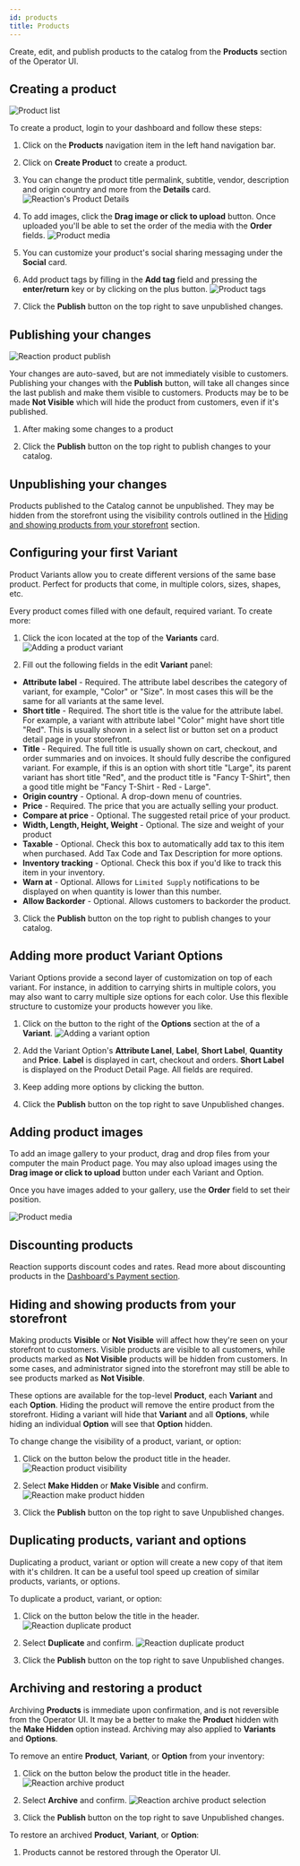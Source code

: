 ```yaml
---
id: products
title: Products
---
```


Create, edit, and publish products to the catalog from the **Products** section of the Operator UI.

## Creating a product

![](/assets/operator-ui-product-list.png "Product list")

To create a product, login to your dashboard and follow these steps:

1. Click on the **Products** navigation item in the left hand navigation bar.

2. Click on **Create Product** to create a product.

3. You can change the product title permalink, subtitle, vendor, description and origin country and more from the **Details** card.
  ![](/assets/operator-ui-product-detail.png "Reaction's Product Details")

3. To add images, click the **Drag image or click to upload** button. Once uploaded you'll be able to set the order of the media with the **Order** fields.
  ![](/assets/operator-ui-product-media.png "Product media")

4. You can customize your product's social sharing messaging under the **Social** card.

5. Add product tags by filling in the **Add tag** field and pressing the **enter/return** key or by clicking on the plus <i class="font-icon mdi mdi-plus"></i> button.
  ![](/assets/operator-ui-product-tags.png "Product tags")

6. Click the **Publish** button on the top right to save unpublished changes.


## Publishing your changes

![](/assets/operator-ui-product-publish.png "Reaction product publish")

Your changes are auto-saved, but are not immediately visible to customers. Publishing your changes with the **Publish** button, will take all changes since the last publish and make them visible to customers. Products may be to be made **Not Visible** which will hide the product from customers, even if it's published.

1. After making some changes to a product

2. Click the **Publish** button on the top right to publish changes to your catalog.

## Unpublishing your changes

Products published to the Catalog cannot be unpublished. They may be hidden from the storefront using the visibility controls outlined in the [Hiding and showing products from your storefront](#hiding-and-showing-products-from-your-storefront) section.

## Configuring your first Variant

Product Variants allow you to create different versions of the same base product. Perfect for products that come, in multiple colors, sizes, shapes, etc.

Every product comes filled with one default, required variant. To create more:
1. Click the <i class="font-icon mdi mdi-plus"></i> icon located at the top of the **Variants** card.
  ![](/assets/operator-ui-product-variant-add.png "Adding a product variant")

2. Fill out the following fields in the edit **Variant** panel:

- **Attribute label** - Required. The attribute label describes the category of variant, for example, "Color" or "Size". In most cases this will be the same for all variants at the same level.
- **Short title** - Required. The short title is the value for the attribute label. For example, a variant with attribute label "Color" might have short title "Red". This is usually shown in a select list or button set on a product detail page in your storefront.
- **Title** - Required. The full title is usually shown on cart, checkout, and order summaries and on invoices. It should fully describe the configured variant. For example, if this is an option with short title "Large", its parent variant has short title "Red", and the product title is "Fancy T-Shirt", then a good title might be "Fancy T-Shirt - Red - Large".
- **Origin country** - Optional. A drop-down menu of countries.
- **Price** - Required. The price that you are actually selling your product.
- **Compare at price** - Optional. The suggested retail price of your product.
- **Width, Length, Height, Weight** - Optional. The size and weight of your product
- **Taxable** - Optional. Check this box to automatically add tax to this item when purchased. Add Tax Code and Tax Description for more options.
- **Inventory tracking** - Optional. Check this box if you'd like to track this item in your inventory.
- **Warn at** - Optional. Allows for `Limited Supply` notifications to be displayed on when quantity is lower than this number.
- **Allow Backorder** - Optional. Allows customers to backorder the product.

3. Click the **Publish** button on the top right to publish changes to your catalog.


## Adding more product Variant Options

Variant Options provide a second layer of customization on top of each variant. For instance, in addition to carrying shirts in multiple colors, you may also want to carry multiple size options for each color. Use this flexible structure to customize your products however you like.

1. Click on the <i class="font-icon mdi mdi-plus"></i> button to the right of the **Options** section at the of a **Variant**.
  ![](/assets/operator-ui-product-option-add.png "Adding a variant option")

2. Add the Variant Option's **Attribute Lanel**, **Label**, **Short Label**, **Quantity** and **Price**. **Label** is displayed in cart, checkout and orders. **Short Label** is displayed on the Product Detail Page. All fields are required.

3. Keep adding more options by clicking the <i class="font-icon mdi mdi-plus"></i> button.

4. Click the **Publish** button on the top right to save Unpublished changes.

## Adding product images

To add an image gallery to your product, drag and drop files from your computer the main Product page. You may also upload images using the **Drag image or click to upload** button under each Variant and Option.

Once you have images added to your gallery, use the **Order** field to set their position.

![](/assets/operator-ui-product-media.png "Product media")

## Discounting products

Reaction supports discount codes and rates. Read more about discounting products in the [Dashboard's Payment section](payments-discounts.md).

## Hiding and showing products from your storefront

Making products **Visible** or **Not Visible** will affect how they're seen on your storefront to customers. Visible products are visible to all customers, while products marked as **Not Visible** products will be hidden from customers. In some cases, and administrator signed into the storefront may still be able to see products marked as **Not Visible**.

These options are available for the top-level **Product**, each **Variant** and each **Option**. Hiding the product will remove the entire product from the storefront. Hiding a variant will hide that **Variant** and all **Options**, while hiding an individual **Option** will see that **Option** hidden.

To change change the visibility of a product, variant, or option:

1. Click on the <i class="font-icon mdi mdi-dots-horizontal-circle"></i> button below the product title in the header.
  ![](/assets/operator-ui-product-archive.png "Reaction product visibility")

2. Select **Make Hidden** or **Make Visible** and confirm.
  ![](/assets/operator-ui-product-make-hidden.png "Reaction make product hidden")

3. Click the **Publish** button on the top right to save Unpublished changes.

## Duplicating products, variant and options

Duplicating a product, variant or option will create a new copy of that item with it's children. It can be a useful tool speed up creation of similar products, variants, or options.

To duplicate a product, variant, or option:

1. Click on the <i class="font-icon mdi mdi-dots-horizontal-circle"></i> button below the title in the header.
  ![](/assets/operator-ui-product-archive.png "Reaction duplicate product")

2. Select **Duplicate** and confirm.
  ![](/assets/operator-ui-product-duplicate.png "Reaction duplicate product")

3. Click the **Publish** button on the top right to save Unpublished changes.

## Archiving and restoring a product

Archiving **Products** is immediate upon confirmation, and is not reversible from the Operator UI. It may be a better to make the **Product** hidden with the **Make Hidden** option instead. Archiving may also applied to **Variants** and **Options**.

To remove an entire **Product**, **Variant**, or **Option** from your inventory:

1. Click on the <i class="font-icon mdi mdi-dots-horizontal-circle"></i> button below the product title in the header.
  ![](/assets/operator-ui-product-archive.png "Reaction archive product")

2. Select **Archive** and confirm.
  ![](/assets/operator-ui-product-archive-select.png "Reaction archive product selection")

3. Click the **Publish** button on the top right to save Unpublished changes.

To restore an archived **Product**, **Variant**, or **Option**:

1. Products cannot be restored through the Operator UI.